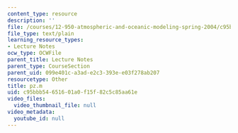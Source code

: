 ```yaml
---
content_type: resource
description: ''
file: /courses/12-950-atmospheric-and-oceanic-modeling-spring-2004/c95bbb54651601a0f15f82c5c85aa61e_pz.m
file_type: text/plain
learning_resource_types:
- Lecture Notes
ocw_type: OCWFile
parent_title: Lecture Notes
parent_type: CourseSection
parent_uid: 099e401c-a3ad-e2c3-393e-e03f278ab207
resourcetype: Other
title: pz.m
uid: c95bbb54-6516-01a0-f15f-82c5c85aa61e
video_files:
  video_thumbnail_file: null
video_metadata:
  youtube_id: null
---
```

